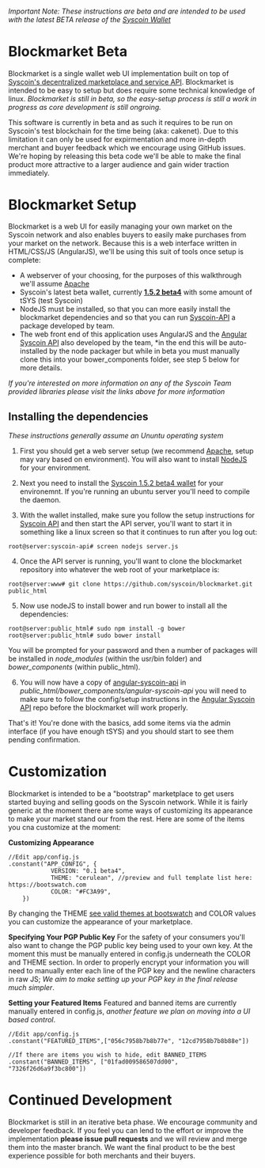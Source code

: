 ###### Important Note: These instructions are beta and are intended to be used with the latest BETA release of the [Syscoin Wallet](https://github.com/syscoin/syscoin/releases)
# Blockmarket Beta
Blockmarket is a single wallet web UI implementation built on top of [Syscoin's decentralized marketplace and service API](https://github.com/syscoin/syscoin-api). Blockmarket is intended to be easy to setup but does require some technical knowledge of linux. *Blockmarket is still in beta, so the easy-setup process is still a work in progress as core development is still ongroing.* 

This software is currently in beta and as such it requires to be run on Syscoin's test blockchain for the time being (aka: cakenet). Due to this limitation it can only be used for expirmentation and more in-depth merchant and buyer feedback which we encourage using GitHub issues. We're hoping by releasing this beta code we'll be able to make the final product more attractive to a larger audience and gain wider traction immediately.

# Blockmarket Setup

Blockmarket is a web UI for easily managing your own market on the Syscoin network and also enables buyers to easily make purchases from your market on the network. Because this is a web interface written in HTML/CSS/JS (AngularJS), we'll be using this suit of tools once setup is complete:

- A webserver of your choosing, for the purposes of this walkthrough we'll assume [Apache](https://www.digitalocean.com/community/tutorials/how-to-set-up-apache-virtual-hosts-on-ubuntu-14-04-lts)
- Syscoin's latest beta wallet, currently [**1.5.2 beta4**](https://github.com/syscoin/syscoin/releases/tag/1.5.2b4) with some amount of tSYS (test Syscoin)
- NodeJS must be installed, so that you can more easily install the blockmarket dependencies and so that you can run [Syscoin-API](https://github.com/syscoin/syscoin-api) a package developed by team.
- The web front end of this application uses AngularJS and the [Angular Syscoin API](https://github.com/syscoin/angular-syscoin-api) also developed by the team, *in the end this will be auto-installed by the node packager but while in beta you must manually clone this into your bower_components folder, see step 5 below for more details.

*If you're interested on more information on any of the Syscoin Team provided libraries please visit the links above for more information*

## Installing the dependencies

*These instructions generally assume an Ununtu operating system*

1. First you should get a web server setup (we recommend [Apache](https://www.digitalocean.com/community/tutorials/how-to-set-up-apache-virtual-hosts-on-ubuntu-14-04-lts), setup may vary based on environment). You will also want to install [NodeJS](https://nodejs.org/) for your environment.
 
2. Next you need to install the [Syscoin 1.5.2 beta4 wallet](https://github.com/syscoin/syscoin/releases/tag/1.5.2b4) for your environemnt. If you're running an ubuntu server you'll need to compile the daemon.
 
3. With the wallet installed, make sure you follow the setup instructions for [Syscoin API](https://github.com/syscoin/syscoin-api) and then start the API server, you'll want to start it in something like a linux screen so that it continues to run after you log out:
 ```
 root@server:syscoin-api# screen nodejs server.js
 ```
 
4. Once the API server is running, you'll want to clone the blockmarket repository into whatever the web root of your marketplace is:
 ```
 root@server:www# git clone https://github.com/syscoin/blockmarket.git public_html
 ```
 
5. Now use nodeJS to install bower and run bower to install all the dependencies:
 ```
 root@server:public_html# sudo npm install -g bower
 root@server:public_html# sudo bower install
 ```
 You will be prompted for your password and then a number of packages will be installed in *node_modules* (within the usr/bin folder) and *bower_components* (within public_html).
 
6. You will now have a copy of [angular-syscoin-api](https://github.com/syscoin/angular-syscoin-api) in *public_html/bower_components/angular-syscoin-api* you will need to make sure to follow the config/setup instructions in the [Angular Syscoin API](https://github.com/syscoin/angular-syscoin-api) repo before the blockmarket will work properly.

That's it! You're done with the basics, add some items via the admin interface (if you have enough tSYS) and you should start to see them pending confirmation.

# Customization

Blockmarket is intended to be a "bootstrap" marketplace to get users started buying and selling goods on the Syscoin network. While it is fairly generic at the moment there are some ways of customizing its appearance to make your market stand our from the rest. Here are some of the items you cna customize at the moment:

**Customizing Appearance**
```
//Edit app/config.js
.constant("APP_CONFIG", {
            VERSION: "0.1 beta4",
            THEME: "cerulean", //preview and full template list here: https://bootswatch.com
            COLOR: "#FC3A99",
    })
```
By changing the THEME [see valid themes at bootswatch](https://bootswatch.com) and COLOR values you can customize the appearance of your marketplace.

**Specifying Your PGP Public Key**
For the safety of your consumers you'll also want to change the PGP public key being used to your own key. At the moment this must be manually entered in config.js underneath the COLOR and THEME section. In order to properly encrypt your information you will need to manually enter each line of the PGP key and the newline characters in raw JS; *We aim to make setting up your PGP key in the final release much simpler*.

**Setting your Featured Items**
Featured and banned items are currently manually entered in config.js, *another feature we plan on moving into a UI based control*.
```
//Edit app/config.js
.constant("FEATURED_ITEMS",["056c7958b7b8b77e", "12cd7958b7b8b88e"])

//If there are items you wish to hide, edit BANNED_ITEMS
.constant("BANNED_ITEMS", ["01fad009586507dd00", "7326f26d6a9f3bc800"])
```

# Continued Development

Blockmarket is still in an iterative beta phase. We encourage community and developer feedback. If you feel you can lend to the effort or improve the implementation **please issue pull requests** and we will review and merge them into the master branch. We want the final product to be the best experience possible for both merchants and their buyers.

